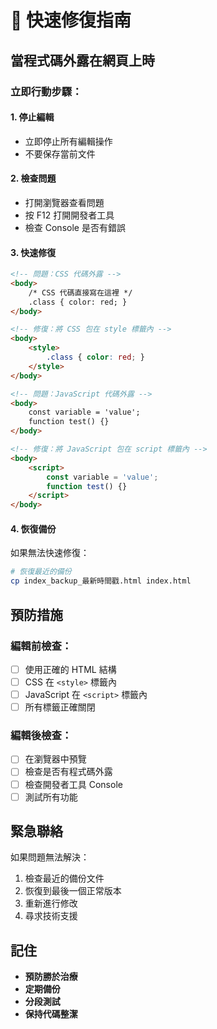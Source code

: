 # 🚨 快速修復指南

## 當程式碼外露在網頁上時

### 立即行動步驟：

#### 1. 停止編輯
- 立即停止所有編輯操作
- 不要保存當前文件

#### 2. 檢查問題
- 打開瀏覽器查看問題
- 按 F12 打開開發者工具
- 檢查 Console 是否有錯誤

#### 3. 快速修復
```html
<!-- 問題：CSS 代碼外露 -->
<body>
    /* CSS 代碼直接寫在這裡 */
    .class { color: red; }
</body>

<!-- 修復：將 CSS 包在 style 標籤內 -->
<body>
    <style>
        .class { color: red; }
    </style>
</body>
```

```html
<!-- 問題：JavaScript 代碼外露 -->
<body>
    const variable = 'value';
    function test() {}
</body>

<!-- 修復：將 JavaScript 包在 script 標籤內 -->
<body>
    <script>
        const variable = 'value';
        function test() {}
    </script>
</body>
```

#### 4. 恢復備份
如果無法快速修復：
```bash
# 恢復最近的備份
cp index_backup_最新時間戳.html index.html
```

## 預防措施

### 編輯前檢查：
- [ ] 使用正確的 HTML 結構
- [ ] CSS 在 `<style>` 標籤內
- [ ] JavaScript 在 `<script>` 標籤內
- [ ] 所有標籤正確關閉

### 編輯後檢查：
- [ ] 在瀏覽器中預覽
- [ ] 檢查是否有程式碼外露
- [ ] 檢查開發者工具 Console
- [ ] 測試所有功能

## 緊急聯絡

如果問題無法解決：
1. 檢查最近的備份文件
2. 恢復到最後一個正常版本
3. 重新進行修改
4. 尋求技術支援

## 記住

- **預防勝於治療**
- **定期備份**
- **分段測試**
- **保持代碼整潔**
